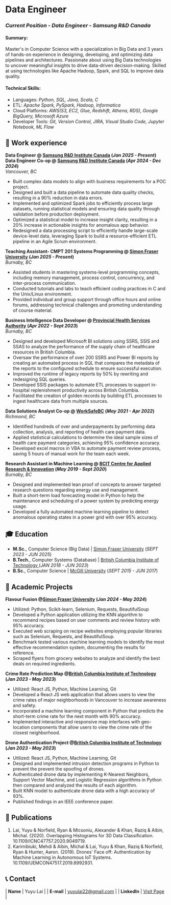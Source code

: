 # Data Engineer
### _Current Position - Data Engineer - Samsung R&D Canada_ 

#### Summary: 
Master's in Computer Science with a specialization in Big Data and 3 years of hands-on experience in designing, developing, and optimizing data pipelines and architectures. Passionate about using Big Data technologies to uncover meaningful insights to drive data-driven decision-making. Skilled at using technologies like Apache Hadoop, Spark, and SQL to improve data quality. 

#### Technical Skills:
- Languages: _Python, SQL, Java, Scala, C_
- ETL: _Apache Spark, PySpark, Hadoop, Informatica_
- Cloud Platforms: _AWS(S3, EC2, Glue, Redshift, Athena, RDS), Google BigQuery, Microsoft Azure_
- Developer Tools: _Git, Version Control, JIRA, Visual Studio Code, Jupyter Notebook, ML Flow_


## 💼 Work experience 
**Data Engineer @ <a href="https://research.samsung.com/srca" target="_blank">Samsung R&D Institute Canada</a> (_Jan 2025 - Present_)**
**Data Engineer Co-op @ <a href="https://research.samsung.com/srca" target="_blank">Samsung R&D Institute Canada</a> (_Apr 2024 - Dec 2024_)**  
_Vancouver, BC_
-	Built complex data models to align with business requirements for a POC project.
-	Designed and built a data pipeline to automate data quality checks, resulting in a 90% reduction in data errors. 
-	Implemented and optimized Spark jobs to efficiently process large datasets, running statistical models and ensuring data quality through validation before production deployment.
-	Optimized a statistical model to increase insight clarity, resulting in a 20% increase in actionable insights for anomalous app behavior.
-	Redesigned a data processing script to efficiently handle large-scale device-level data, leveraging Spark to build a resource-efficient ETL pipeline in an Agile Scrum environment.

**Teaching Assistant- CMPT 201 Systems Programming @ <a href="http://www.sfu.ca/outlines.html?2025/spring/cmpt/201/d200" target="_blank"> Simon Fraser University</a> (_Jan 2025 - Present_)**  
_Burnaby, BC_
-	Assisted students in mastering systems-level programming concepts, including memory management, process control, concurrency, and inter-process communication.
-	Conducted tutorials and labs to teach efficient coding practices in C and the Unix/Linux environment.
-	Provided individual and group support through office hours and online forums, addressing technical challenges and promoting understanding of course material.

**Business Intelligence Data Developer @ <a href="http://www.phsa.ca/" target="_blank">Provincial Health Services Authority</a> (_Apr 2022 - Sept 2023_)**  
_Burnaby, BC_
- Designed and developed Microsoft BI solutions using SSRS, SSIS and SSAS to analyze the performance of the supply chain of healthcare resources in British Columbia.
- Oversaw the performance of over 200 SSRS and Power BI reports by creating an automated process in SQL that compares the metadata of the reports to the configured schedule to ensure successful execution.
- Improved the runtime of legacy reports by 50% by rewriting and redesigning SQL queries.
- Developed SSIS packages to automate ETL processes to support in-hospital replenishment productivity across British Columbia.
- Facilitated the creation of golden records by building ETL processes to ingest healthcare data from multiple sources.

**Data Solutions Analyst Co-op @ <a href="https://www.worksafebc.com/en" target="_blank">WorkSafeBC</a> (_May 2021 - Apr 2022_)**  
_Richmond, BC_
- Identified hundreds of over and underpayments by performing data collection, analysis, and reporting of health care payment data.
- Applied statistical calculations to determine the ideal sample sizes of health care payment categories, achieving 95% confidence accuracy.
- Developed excel macros in VBA to automate payment review process, saving 5 hours of manual work for the team each week.

**Research Assistant in Machine Learning @ <a href="https://www.bcit.ca/applied-research/" target="_blank">BCIT Centre for Applied Research & Innovation</a> (_May 2019 - Sept 2020_)**  
_Burnaby, BC_
- Designed and implemented lean proof of concepts to answer targeted research questions regarding energy use and management.
- Built a short-term load forecasting model in Python to help the maintenance and scheduling of a power system by predicting energy usage.
- Developed a fully automated machine learning pipeline to detect anomalous operating states in a power grid with over 95% accuracy.

## 🎓 Education
- **M.Sc.**, Computer Science (Big Data) | <a href="https://www.sfu.ca/" target="_blank">Simon Fraser University</a> (_SEPT 2023 - JUN 2025_)		  		
- **B.Tech.**, Computer Systems (Database)	| <a href="https://www.bcit.ca/" target="_blank">British Columbia Institute of Technology </a> (_JAN 2018 - JUN 2023_)	 			        		
- **B.Sc.**, Computer Science | <a href="https://www.mcgill.ca/" target="_blank">McGill University</a> (_SEPT 2015 - JUN 2017_)

## 🏫 Academic Projects
**Flavour Fusion @<a href="https://www.sfu.ca/" target="_blank">Simon Fraser University</a>  (_Jan 2024 - May 2024_)**
- Utilized: Python, Scikit-learn, Selenium, Requests, BeautifulSoup
- Developed a Python application utilizing the KNN algorithm to recommend recipes based on user comments and review history with 95% accuracy. 
- Executed web scraping on recipe websites employing popular libraries such as Selenium, Requests, and BeautifulSoup.
- Benchmark tested various machine learning models to identify the most effective recommendation system, documenting the results for reference.
- Scraped flyers from grocery websites to analyze and identify the best deals on required ingredients.

**Crime Rate Prediction Map @<a href="https://www.bcit.ca/" target="_blank">British Columbia Institute of Technology </a>  (_Jan 2023 - May 2023_)**
- Utilized: React JS, Python, Machine Learning, Git
- Developed a React JS web application that allows users to view the crime rates of major neighborhoods in Vancouver to increase awareness and safety.
- Incorporated a machine learning component in Python that predicts the short-term crime rate for the next month with 90% accuracy.
- Implemented interactive and responsive map interfaces with geo-location components that allow users to view the crime rate of the closest neighborhood. 

**Drone Authentication Project @<a href="https://www.bcit.ca/" target="_blank">British Columbia Institute of Technology </a>  (_Jan 2023 - May 2023_)**
- Utilized: React JS, Python, Machine Learning, Git
- Designed and implemented intrusion detection programs in Python to prevent the prevent the spoofing of drones.
- Authenticated drone data by implementing K-Nearest Neighbors, Support Vector Machine, and Logistic Regression algorithms in Python then compared and analyzed the results of each algorithm.
- Built KNN model to authenticate drone data with a high accuracy of 93%.
- Published findings in an IEEE conference paper.

## 📜 Publications

1. Lai, Yuyu & Norfield, Ryan & Micsoniu, Alexander & Khan, Raziq & Aibin, Michal. (2020). Overlapping Histograms for 3D Data Classification. 10.1109/ICNC47757.2020.9049719. 
2. Karimibiuki, Mehdi & Aibin, Michal & Lai, Yuyu & Khan, Raziq & Norfield, Ryan & Hunter, Aaron. (2019). Drones' Face off: Authentication by Machine Learning in Autonomous IoT Systems. 10.1109/UEMCON47517.2019.8992931. 
    

## 📞 Contact

| **Name**   | Yuyu Lai | 
| **E-mail**   | <a href="mailto:yuyulai22@gmail.com">yuyulai22@gmail.com</a> | 
| **LinkedIn**   | <a href="https://www.linkedin.com/in/yuyu-lai/" target="_blank">Visit Page</a> | 
